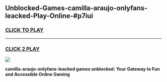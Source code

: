 
## Unblocked-Games-camilla-araujo-onlyfans-leacked-Play-Online-#p7iui
<h3>
<a href="https://premium.freeplayer.one?title=camilla-araujo-onlyfans-leacked&ref=27F">CLICK TO PLAY</a></h3>
<hr>

<h3>
<a href="https://premium.freeplayer.one?title=camilla-araujo-onlyfans-leacked&ref=27F">CLICK 2 PLAY</a>
  
</h3>

<a href="https://premium.freeplayer.one?title=camilla-araujo-onlyfans-leacked&ref=27F"><img src="https://clearcache.store/games.png"></a>


**camilla-araujo-onlyfans-leacked games unblocked: Your Gateway to Fun and Accessible Online Gaming**
